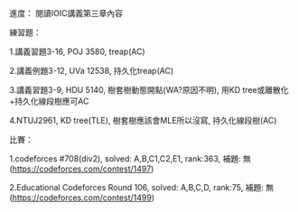 進度：
閱讀IOIC講義第三章內容

練習題：

1.講義習題3-16, POJ 3580, treap(AC) 

2.講義例題3-12, UVa 12538, 持久化treap(AC) 

3.講義習題3-9, HDU 5140, 樹套樹動態開點(WA?原因不明), 用KD tree或離散化+持久化線段樹應可AC 

4.NTUJ2961, KD tree(TLE), 樹套樹應該會MLE所以沒寫, 持久化線段樹(AC) 

比賽：

1.codeforces #708(div2), solved: A,B,C1,C2,E1, rank:363, 補題: 無 (https://codeforces.com/contest/1497)

2.Educational Codeforces Round 106, solved: A,B,C,D, rank:75, 補題: 無 (https://codeforces.com/contest/1499)
